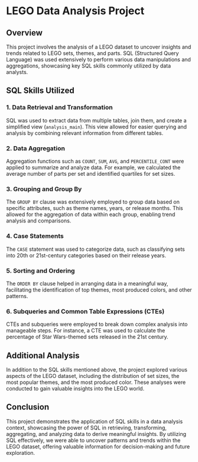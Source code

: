 # LEGO Data Analysis Project

## Overview

This project involves the analysis of a LEGO dataset to uncover insights and trends related to LEGO sets, themes, and parts. SQL (Structured Query Language) was used extensively to perform various data manipulations and aggregations, showcasing key SQL skills commonly utilized by data analysts.

## SQL Skills Utilized

### 1. Data Retrieval and Transformation

SQL was used to extract data from multiple tables, join them, and create a simplified view (`analysis_main`). This view allowed for easier querying and analysis by combining relevant information from different tables.

### 2. Data Aggregation

Aggregation functions such as `COUNT`, `SUM`, `AVG`, and `PERCENTILE_CONT` were applied to summarize and analyze data. For example, we calculated the average number of parts per set and identified quartiles for set sizes.

### 3. Grouping and Group By

The `GROUP BY` clause was extensively employed to group data based on specific attributes, such as theme names, years, or release months. This allowed for the aggregation of data within each group, enabling trend analysis and comparisons.

### 4. Case Statements

The `CASE` statement was used to categorize data, such as classifying sets into 20th or 21st-century categories based on their release years.

### 5. Sorting and Ordering

The `ORDER BY` clause helped in arranging data in a meaningful way, facilitating the identification of top themes, most produced colors, and other patterns.

### 6. Subqueries and Common Table Expressions (CTEs)

CTEs and subqueries were employed to break down complex analysis into manageable steps. For instance, a CTE was used to calculate the percentage of Star Wars-themed sets released in the 21st century.

## Additional Analysis

In addition to the SQL skills mentioned above, the project explored various aspects of the LEGO dataset, including the distribution of set sizes, the most popular themes, and the most produced color. These analyses were conducted to gain valuable insights into the LEGO world.

## Conclusion

This project demonstrates the application of SQL skills in a data analysis context, showcasing the power of SQL in retrieving, transforming, aggregating, and analyzing data to derive meaningful insights. By utilizing SQL effectively, we were able to uncover patterns and trends within the LEGO dataset, offering valuable information for decision-making and future exploration.
